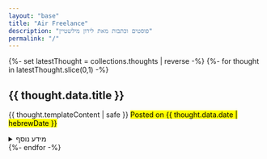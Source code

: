 ```yaml
---
layout: "base"
title: "Air Freelance"
description: "פוסטים וכתבות מאת לירון מילשטיין"
permalink: "/"
---
```

{%- set latestThought = collections.thoughts | reverse -%}
{%- for thought in latestThought.slice(0,1) -%}
    <article>
    <h2>{{ thought.data.title }}</h2>
            {{ thought.templateContent | safe }}
<mark>Posted on {{ thought.data.date | hebrewDate }}</mark>
<details>
<summary>מידע נוסף</summary>
<p>
עוד מחשבות על {%- for tag in thought.data.tags -%}<a href="/thoughts/tags/{{ tag }}/"> {{ tag }} </a>•{% endfor %}
<time>פורסם ב-{{ thought.data.date | hebrewDate }}</time>
<br>
עוד מחשבות על {%- for tag in tags -%} {%- if tag != "thoughts" -%}<a href="/thoughts/tags/{{ tag }}/"> {{ tag }} </a> •  
{% endif %}{% endfor %}

</p>
</details>
    </article>
    {%- endfor -%}
